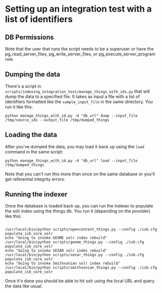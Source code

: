# Setting up an integration test with a list of identifiers

## DB Permissions
Note that the user that runs the script needs to be a superuser or have the pg_read_server_files, pg_write_server_files, or pg_execute_server_program role.

## Dumping the data
There's a script in `scripts/indexing_integration_test/manage_things_with_ids.py` that will dump the data to a specified file.  It takes as input a file with a list of identifiers formatted like the `sample_input_file` in the same directory.  You run it like this:

```
python manage_things_with_id.py -d "db_url" dump --input_file /tmp/source_ids --output_file /tmp/dumped_things
```
## Loading the data
After you've dumped the data, you may load it back up using the `load` command in the same script:

```
python manage_things_with_id.py -d "db_url" load --input_file /tmp/dumped_things
```

Note that you can't run this more than once on the same database or you'll get referential integrity errors.

## Running the indexer
Once the database is loaded back up, you can run the indexer to populate the solr index using the things db.  You run it (depending on the provider) like this:

```

/usr/local/bin/python scripts/opencontext_things.py --config ./isb.cfg populate_isb_core_solr
echo "Going to invoke GEOME solr index rebuild"
/usr/local/bin/python scripts/geome_things.py --config ./isb.cfg populate_isb_core_solr
echo "Going to invoke SESAR solr index rebuild"
/usr/local/bin/python scripts/sesar_things.py --config ./isb.cfg populate_isb_core_solr
echo "Going to invoke Smithsonian solr index rebuild"
/usr/local/bin/python scripts/smithsonian_things.py --config ./isb.cfg populate_isb_core_solr
```

Once it's done you should be able to hit solr using the local URL and query the data like usual.